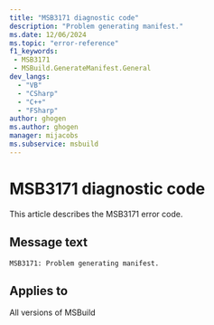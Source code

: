 ```yaml
---
title: "MSB3171 diagnostic code"
description: "Problem generating manifest."
ms.date: 12/06/2024
ms.topic: "error-reference"
f1_keywords:
 - MSB3171
 - MSBuild.GenerateManifest.General
dev_langs:
  - "VB"
  - "CSharp"
  - "C++"
  - "FSharp"
author: ghogen
ms.author: ghogen
manager: mijacobs
ms.subservice: msbuild
---
```


# MSB3171 diagnostic code

<!-- :::ErrorDefinitionDescription::: -->
<!-- :::editable-content name="introDescription"::: -->
This article describes the MSB3171 error code.
<!-- :::editable-content-end::: -->

## Message text

`MSB3171: Problem generating manifest.`

<!-- :::editable-content name="postOutputDescription"::: -->
<!--
{StrBegin="MSB3171: "}
-->
<!-- :::editable-content-end::: -->
<!-- :::ErrorDefinitionDescription-end::: -->

## Applies to

All versions of MSBuild

